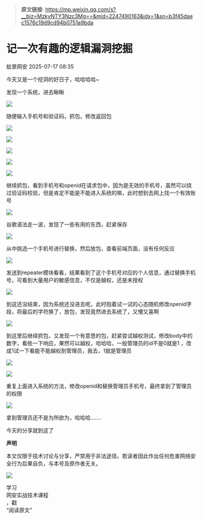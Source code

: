 > **原文链接**: https://mp.weixin.qq.com/s?__biz=MzkyNTY3Nzc3Mg==&mid=2247490163&idx=1&sn=b3f45daec1576c19d9cd94b0751a9bda

#  记一次有趣的逻辑漏洞挖掘  
 蚁景网安   2025-07-17 08:35  
  
今天又是一个挖洞的好日子，哈哈哈哈~  
  
发现一个系统，进去瞅瞅   
  
  
![](https://mmbiz.qpic.cn/mmbiz_png/Tug5TABvIGJJDFnRHEdp9C0El0YIVSmmrF5QlHQnckDBwNnbyNPKgW4794DuQev0ibtjra1yI6gLPtdgiaYMBtrA/640?wx_fmt=png "")  
  
随便输入手机号和验证码，抓包，修改返回包  
  
![](https://mmbiz.qpic.cn/mmbiz_png/Tug5TABvIGJJDFnRHEdp9C0El0YIVSmmibef5OEsBPyW2VIib1KLaDAby1hc9VoqpzDgU9OwGiaeY9My82rZsQJDw/640?wx_fmt=png "")  
  
![](https://mmbiz.qpic.cn/mmbiz_png/Tug5TABvIGJJDFnRHEdp9C0El0YIVSmmHpRdRiaGytIVnib7Tncqy68Z1sEsiaDIJscD8ibicLrY0F2vhKiaicV9AGaoQ/640?wx_fmt=png "")  
  
  
![](https://mmbiz.qpic.cn/mmbiz_png/Tug5TABvIGJJDFnRHEdp9C0El0YIVSmmQ9Ak7FbRuZXlD0AoNmRGnk1gMa0Rvu5Vqbsj5O4vgmAVS5IBIDOVlw/640?wx_fmt=png "")  
  
![](https://mmbiz.qpic.cn/mmbiz_png/Tug5TABvIGJJDFnRHEdp9C0El0YIVSmm1ITKiaYwkqN5Ojl7q0N6uQpav96LkQIqIZZPkRePOMnqeDQ50pv5WWw/640?wx_fmt=png "")  
  
![](https://mmbiz.qpic.cn/mmbiz_png/Tug5TABvIGJJDFnRHEdp9C0El0YIVSmm7YDKofQWGa6FDLuJZnZr04En939z52CdslgVZNrZr3S0mlTVNjfdlw/640?wx_fmt=png "")  
  
继续抓包，看到手机号和openid在请求包中，因为是无效的手机号，虽然可以绕过验证码校验，但是肯定不能是不能进入系统的嘛，此时想到去网上找一个有效账号  
  
![](https://mmbiz.qpic.cn/mmbiz_png/Tug5TABvIGJJDFnRHEdp9C0El0YIVSmmL1mib8eYk3ibQqQQGzBCOAiamXTzYv0fW07D6BM7djv9uHYpxR3TQXQibA/640?wx_fmt=png "")  
  
谷歌语法走一波，发现了一些有用的东西，赶紧保存  
  
![](https://mmbiz.qpic.cn/mmbiz_png/Tug5TABvIGJJDFnRHEdp9C0El0YIVSmmwGVOGPwwHuZIwXCpkicWl93TcTJ015cDH6r36PK6ZzYWbiaBlVamjM9g/640?wx_fmt=png "")  
  
  
从中挑选一个手机号进行替换，然后放包，查看前端页面，没有任何反应  
  
![](https://mmbiz.qpic.cn/mmbiz_png/Tug5TABvIGJJDFnRHEdp9C0El0YIVSmmGpumTE912Ks8iakohvibEVv8ibqI0EmnDBwDCouhPCDFVO16GgA82Rsicg/640?wx_fmt=png "")  
  
  
发送到repeater模块看看，结果看到了这个手机号对应的个人信息，通过替换手机号，可看到大量用户的敏感信息，不仅是越权，还是未授权  
  
![](https://mmbiz.qpic.cn/mmbiz_png/Tug5TABvIGJJDFnRHEdp9C0El0YIVSmmsGGHbv5FVNgicdNJpHp1oDLgEFpCbCwUGy9Iia4GsRNMx9JMQcJLIVrA/640?wx_fmt=png "")  
  
  
到这还没结束，因为系统还没进去呢，此时抱着试一试的心态随机修改openid字段，将最后的字符换了，放包，发现竟然进去系统了，又懵又喜啊  
  
![](https://mmbiz.qpic.cn/mmbiz_png/Tug5TABvIGJJDFnRHEdp9C0El0YIVSmmnWlST1iauO9Shf7DAEicbfTVbEtTtzXZR0HWqHrdRzKBwpHHwGY7fQHA/640?wx_fmt=png "")  
  
  
到这里后继续抓包，又发现一个有意思的包，赶紧尝试越权测试，修改body中的数字，看依一下响应，果然可以越权，哈哈哈，一般管理员的id不是0就是1 ，改成1试一下看能不能越权到管理员，我去，1就是管理员  
  
![](https://mmbiz.qpic.cn/mmbiz_png/Tug5TABvIGJJDFnRHEdp9C0El0YIVSmmPYxweIOk7C71J7ibGIIKy6T2grfmKklz4kOSM4jWI1zNpMgpDJxljFA/640?wx_fmt=png "")  
  
![](https://mmbiz.qpic.cn/mmbiz_png/Tug5TABvIGJJDFnRHEdp9C0El0YIVSmmTGhkFB9cHxiaQJuDydGy7oNye5uPrPfJDc98y0qhHUwxuicvxP36aZ0A/640?wx_fmt=png "")  
  
  
重复上面进入系统的方法，修改openid和替换管理员手机号，最终拿到了管理员的权限  
  
![](https://mmbiz.qpic.cn/mmbiz_png/Tug5TABvIGJJDFnRHEdp9C0El0YIVSmmzVG4ibvtV3psibAOVqCSiaI9oIiavr0wjEBTSyUjzXjxMCQWlGGVNSb8uA/640?wx_fmt=png "")  
  
拿到管理员还不是为所欲为，哈哈哈.......  
  
今天的分享就到这了  
  
  
**声明**  
  
本文仅限于技术讨论与分享，严禁用于非法途径。若读者因此作出任何危害网络安全行为后果自负，与本号及原作者无关。  
  
  
![](https://mmbiz.qpic.cn/mmbiz_gif/7QRTvkK2qC6iavic0tIJIoZCwKvUYnFFiaibgSm6mrFp1ZjAg4ITRicicuLN88YodIuqtF4DcUs9sruBa0bFLtX59lQQ/640?wx_fmt=gif "")  
  
学习  
网安实战技术课程  
，戳  
“阅读原文”  
  
